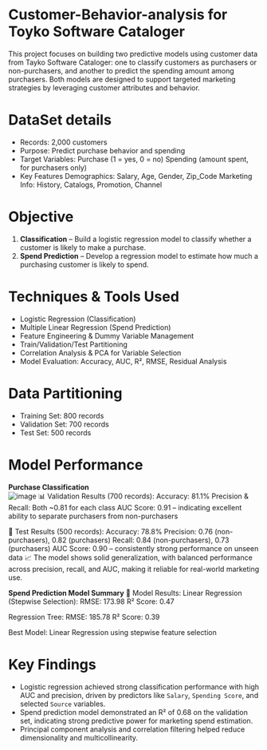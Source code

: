 # Customer-Behavior-analysis for Toyko Software Cataloger

This project focuses on building two predictive models using customer data from Tayko Software Cataloger: one to classify customers as purchasers or non-purchasers, and another to predict the spending amount among purchasers. Both models are designed to support targeted marketing strategies by leveraging customer attributes and behavior.

# DataSet details
- Records: 2,000 customers
- Purpose: Predict purchase behavior and spending
- Target Variables:
     Purchase (1 = yes, 0 = no)
     Spending (amount spent, for purchasers only)
- Key Features
   Demographics: Salary, Age, Gender, Zip_Code
   Marketing Info: History, Catalogs, Promotion, Channel

# Objective
1. **Classification** – Build a logistic regression model to classify whether a customer is likely to make a purchase.
2. **Spend Prediction** – Develop a regression model to estimate how much a purchasing customer is likely to spend.

# Techniques & Tools Used
- Logistic Regression (Classification)
- Multiple Linear Regression (Spend Prediction)
- Feature Engineering & Dummy Variable Management
- Train/Validation/Test Partitioning
- Correlation Analysis & PCA for Variable Selection
- Model Evaluation: Accuracy, AUC, R², RMSE, Residual Analysis

# Data Partitioning
  - Training Set: 800 records
  - Validation Set: 700 records
  - Test Set: 500 records

# Model Performance
**Purchase Classification**  
![image](https://github.com/user-attachments/assets/bb42be54-4b1a-49d6-9480-d3f21b95888e)
📊 Validation Results (700 records):
Accuracy: 81.1%
Precision & Recall: Both ~0.81 for each class
AUC Score: 0.91 – indicating excellent ability to separate purchasers from non-purchasers

🧪 Test Results (500 records):
Accuracy: 78.8%
Precision: 0.76 (non-purchasers), 0.82 (purchasers)
Recall: 0.84 (non-purchasers), 0.73 (purchasers)
AUC Score: 0.90 – consistently strong performance on unseen data
📈 The model shows solid generalization, with balanced performance across precision, recall, and AUC, making it reliable for real-world marketing use.

**Spend Prediction Model Summary**
🧪 Model Results:
Linear Regression (Stepwise Selection):
RMSE: 173.98
R² Score: 0.47

Regression Tree:
RMSE: 185.78
R² Score: 0.39

Best Model: Linear Regression using stepwise feature selection

# Key Findings
- Logistic regression achieved strong classification performance with high AUC and precision, driven by predictors like `Salary`, `Spending Score`, and selected `Source` variables.
- Spend prediction model demonstrated an R² of 0.68 on the validation set, indicating strong predictive power for marketing spend estimation.
- Principal component analysis and correlation filtering helped reduce dimensionality and multicollinearity.




